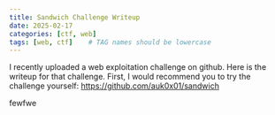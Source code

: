 ```yaml
---
title: Sandwich Challenge Writeup
date: 2025-02-17
categories: [ctf, web]
tags: [web, ctf]    # TAG names should be lowercase
---
```


I recently uploaded a web exploitation challenge on github. Here is the writeup for that challenge. First, I would recommend you to try the challenge yourself: https://github.com/auk0x01/sandwich

fewfwe
